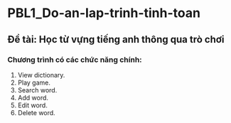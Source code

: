 # PBL1_Do-an-lap-trinh-tinh-toan
## Đề tài: Học từ vựng tiếng anh thông qua trò chơi
### Chương trình có các chức năng chính:
1. View dictionary.
2. Play game.                        
3. Search word.
4. Add word.
5. Edit word.
6. Delete word.
